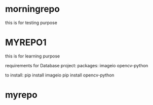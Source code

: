
# morningrepo
this is for testing purpose
# MYREPO1
this is for learning purpose

requirements for Database project:
packages: 
    imageio
    opencv-python

to install:
    pip install imageio
    pip install opencv-python
# myrepo
